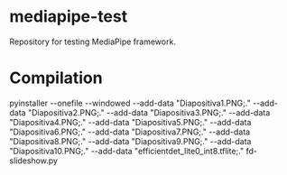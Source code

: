 # mediapipe-test
Repository for testing MediaPipe framework.

# Compilation

pyinstaller --onefile --windowed --add-data "Diapositiva1.PNG;." --add-data "Diapositiva2.PNG;." --add-data "Diapositiva3.PNG;." --add-data "Diapositiva4.PNG;." --add-data "Diapositiva5.PNG;." --add-data "Diapositiva6.PNG;." --add-data "Diapositiva7.PNG;." --add-data "Diapositiva8.PNG;." --add-data "Diapositiva9.PNG;." --add-data "Diapositiva10.PNG;." --add-data "efficientdet_lite0_int8.tflite;." fd-slideshow.py
